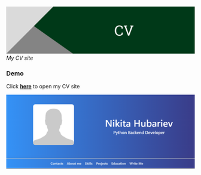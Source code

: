 <a href="https://nikita-hubariev-cv.netlify.app/" target="_blank"><img title="Project board" alt="Header image" src="./static/images/Project-header.png"></a>
_My CV site_

### Demo

Click **<a href="https://nikita-hubariev-cv.netlify.app/" target="_blank">here</a>** to open my CV site

<img title="Demo" alt="Demo image" src="./static/images/demo.jpg">

